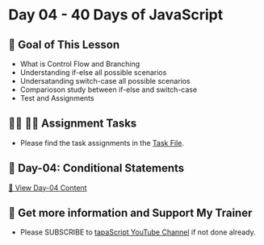 # Day 04 - 40 Days of JavaScript

## **🎯 Goal of This Lesson**

- What is Control Flow and Branching
- Understanding if-else all possible scenarios
- Undersatanding switch-case all possible scenarios
- Comparioson study between if-else and switch-case
- Test and Assignments


## **👩‍💻 🧑‍💻 Assignment Tasks**
- Please find the task assignments in the [Task File](./Tasks/tasks.md).

## 📅 Day-04: Conditional Statements
[🔗 View Day-04 Content](https://github.com/RabinStar/40-days-pro-javascript-mastery/tree/main/Day-04)

## 🫶 Get more information and Support My Trainer
- Please SUBSCRIBE to [tapaScript YouTube Channel](https://youtube.com/tapasadhikary) if not done already.
